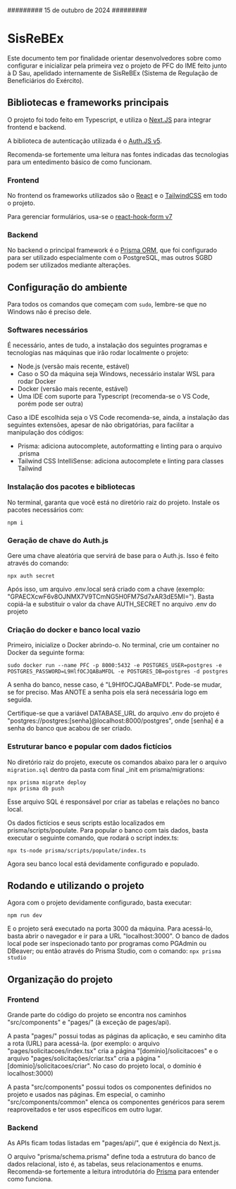 ######### 15 de outubro de 2024 #########

# SisReBEx

Este documento tem por finalidade orientar desenvolvedores sobre como configurar e inicializar pela primeira vez o projeto de PFC do IME feito junto à D Sau, apelidado internamente de SisReBEx (Sistema de Regulação de Beneficiários do Exército).

## Bibliotecas e frameworks principais

O projeto foi todo feito em Typescript, e utiliza o [Next.JS](https://nextjs.org/) para integrar frontend e backend.

A biblioteca de autenticação utilizada é o [Auth.JS v5](https://authjs.dev/).

Recomenda-se fortemente uma leitura nas fontes indicadas das tecnologias para um entedimento básico de como funcionam.

### Frontend

No frontend os frameworks utilizados são o [React](https://react.dev/) e o [TailwindCSS](https://tailwindcss.com/) em todo o projeto.

Para gerenciar formulários, usa-se o [react-hook-form v7](https://react-hook-form.com/)

### Backend

No backend o principal framework é o [Prisma ORM](https://www.prisma.io/orm), que foi configurado para ser utilizado especialmente com o PostgreSQL, mas outros SGBD podem ser utilizados mediante alterações.

## Configuração do ambiente 

Para todos os comandos que começam com ```sudo```, lembre-se que no Windows não é preciso dele.

### Softwares necessários

É necessário, antes de tudo, a instalação dos seguintes programas e tecnologias nas máquinas que irão rodar localmente o projeto:
- Node.js (versão mais recente, estável)
- Caso o SO da máquina seja Windows, necessário instalar WSL para rodar Docker
- Docker (versão mais recente, estável)
- Uma IDE com suporte para Typescript (recomenda-se o VS Code, porém pode ser outra)

Caso a IDE escolhida seja o VS Code recomenda-se, ainda, a instalação das seguintes extensões, apesar de não obrigatórias, para facilitar a manipulação dos códigos:
- Prisma: adiciona autocomplete, autoformatting e linting para o arquivo .prisma
- Tailwind CSS IntelliSense: adiciona autocomplete e linting para classes Tailwind

### Instalação dos pacotes e bibliotecas

No terminal, garanta que você está no diretório raiz do projeto.
Instale os pacotes necessários com:

```
npm i
```

### Geração de chave do Auth.js

Gere uma chave aleatória que servirá de base para o Auth.js. Isso é feito através do comando:

```
npx auth secret
```

Após isso, um arquivo .env.local será criado com a chave (exemplo: "GPAECXcwF6v8OJNMX7V9TCmNG5H0FM7Sd7xAR3dE5MI=").
Basta copiá-la e substituir o valor da chave AUTH_SECRET no arquivo .env do projeto

### Criação do docker e banco local vazio

Primeiro, inicialize o Docker abrindo-o.
No terminal, crie um container no Docker da seguinte forma:

```
sudo docker run --name PFC -p 8000:5432 -e POSTGRES_USER=postgres -e POSTGRES_PASSWORD=L9HlfOCJQABaMFDL -e POSTGRES_DB=postgres -d postgres
```

A senha do banco, nesse caso, é "L9HlfOCJQABaMFDL". Pode-se mudar, se for preciso. Mas ANOTE a senha pois ela será necessária logo em seguida.

Certifique-se que a variável DATABASE_URL do arquivo .env do projeto é "postgres://postgres:[senha]@localhost:8000/postgres", onde [senha] é a senha do banco que acabou de ser criado.

### Estruturar banco e popular com dados fictícios

No diretório raiz do projeto, execute os comandos abaixo para ler o arquivo ```migration.sql``` dentro da pasta com final _init em prisma/migrations:

```
npx prisma migrate deploy
npx prisma db push
```

Esse arquivo SQL é responsável por criar as tabelas e relações no banco local.

Os dados fictícios e seus scripts estão localizados em prisma/scripts/populate.
Para popular o banco com tais dados, basta executar o seguinte comando, que rodará o script index.ts:

```
npx ts-node prisma/scripts/populate/index.ts
```

Agora seu banco local está devidamente configurado e populado.

## Rodando e utilizando o projeto

Agora com o projeto devidamente configurado, basta executar:

```
npm run dev
```

E o projeto será executado na porta 3000 da máquina.
Para acessá-lo, basta abrir o navegador e ir para a URL "localhost:3000".
O banco de dados local pode ser inspecionado tanto por programas como PGAdmin ou DBeaver; ou então através do Prisma Studio, com o comando:
```npx prisma studio```

## Organização do projeto

### Frontend

Grande parte do código do projeto se encontra nos caminhos "src/components" e "pages/" (à exceção de pages/api).

A pasta "pages/" possui todas as páginas da aplicação, e seu caminho dita a rota (URL) para acessá-la. (por exemplo: o arquivo "pages/solicitacoes/index.tsx" cria a página "[domínio]/solicitacoes" e o arquivo "pages/solicitações/criar.tsx" cria a página "[dominio]/solicitacoes/criar". No caso do projeto local, o domínio é localhost:3000)

A pasta "src/components" possui todos os componentes definidos no projeto e usados nas páginas. Em especial, o caminho "src/components/common" elenca os componentes genéricos para serem reaproveitados e ter usos específicos em outro lugar.

### Backend

As APIs ficam todas listadas em "pages/api/", que é exigência do Next.js.

O arquivo "prisma/schema.prisma" define toda a estrutura do banco de dados relacional, isto é, as tabelas, seus relacionamentos e enums. Recomenda-se fortemente a leitura introdutória do [Prisma](https://www.prisma.io/docs/orm/overview/introduction) para entender como funciona.